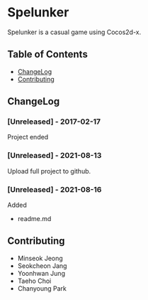 # Spelunker
Spelunker is a casual game using Cocos2d-x.

## Table of Contents
- [ChangeLog](#ChangeLog)
- [Contributing](#contributing)

## ChangeLog
### [Unreleased] - 2017-02-17
Project ended
### [Unreleased] - 2021-08-13
Upload full project to github.
### [Unreleased] - 2021-08-16
Added
- readme.md

## Contributing
- Minseok Jeong
- Seokcheon Jang
- Yoonhwan Jung
- Taeho Choi 
- Chanyoung Park
